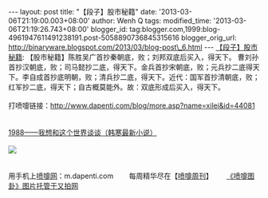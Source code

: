 --- layout: post title: "【段子】股市秘籍" date:
'2013-03-06T21:19:00.003+08:00' author: Wenh Q tags: modified\_time:
'2013-03-06T21:19:26.743+08:00' blogger\_id:
tag:blogger.com,1999:blog-4961947611491238191.post-5058890736845315616
blogger\_orig\_url:
http://binaryware.blogspot.com/2013/03/blog-post\_6.html ---
[【段子】股市秘籍](http://www.dapenti.com/blog/more.asp?name=xilei&id=44081):
【股市秘籍】陈胜吴广首抄秦朝底，败；刘邦双底后买入，得天下。
曹刘孙首抄汉朝底，败；司马懿抄二底，得天下。金兵首抄宋朝底，败；元兵抄二底得天下。李自成首抄底明朝，败；清兵抄二底，得天下。近代：国军首抄清朝底，败；红军抄二底，得天下；自古概莫能外。故：双底形成后买入，得天下。\
\
打喷嚏链接：<http://www.dapenti.com/blog/more.asp?name=xilei&id=44081>\
\
\
[1988——我想和这个世界谈谈（韩寒最新小说）](http://union.dangdang.com/transfer/transfer.aspx?from=P-267767&backurl=http://product.dangdang.com/product.aspx?product_id=20930988)\
\
[![](http://union.vancl.com/adpic.aspx?w=560&h=80)](http://www.vancl.com/WebSource/WebSource.aspx?source=dapenti&url=http://www.vancl.com/)\
\
\
用手机上[喷嚏网](http://www.dapenti.com/)：m.dapenti.com
       每周精华尽在【[喷嚏周刊](http://www.dapenti.com/blog/blog.asp?subjectid=126&name=dapenti)】       [《喷嚏图卦》图片托管于又拍网](http://v.yupoo.com/?utm_source=dapenti&utm_medium=lianjie&utm_campaign=dptrss "又拍图片管家")

